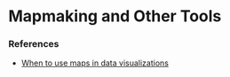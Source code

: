 # Mapmaking and Other Tools



### References 
* [When to use maps in data visualizations](http://onlinejournalismblog.com/2015/08/24/when-to-use-maps-in-data-visualisation-a-great-big-guide/)
